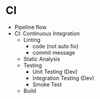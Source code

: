 # CI

- Pipeline flow
- CI: Continuous Integration
  - Linting
    - code (not auto fix)
    - commit message
  - Static Analysis
  - Testing
    - Unit Testing (Dev)
    - Integration Testing (Dev)
    - Smoke Test
  - Build
